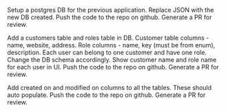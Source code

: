 Setup a postgres DB for the previous application. Replace JSON with the new DB created. Push the code to the repo on github. Generate a PR for review.

Add a customers table and roles table in DB. Customer table columns - name, website, address. Role columns - name, key (must be from enum), description. Each user can belong to one customer and have one role. Change the DB schema accordingly. Show customer name and role name for each user in UI. Push the code to the repo on github. Generate a PR for review.

Add created on and modified on columns to all the tables. These should auto populate. Push the code to the repo on github. Generate a PR for review.
